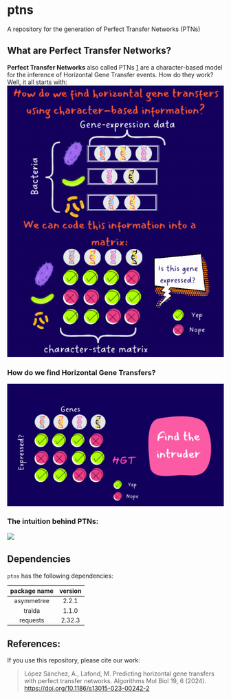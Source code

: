# ptns
A repository for the generation of Perfect Transfer Networks (PTNs)

## What are Perfect Transfer Networks?
**Perfect Transfer Networks** also called PTNs [1](https://link.springer.com/article/10.1186/s13015-023-00242-2?utm_source=rct_congratemailt&utm_medium=email&utm_campaign=oa_20240206&utm_content=10.1186/s13015-023-00242-2) are a character-based model for the inference of Horizontal Gene Transfer events. How do they work? Well, it all starts with:
![](https://github.com/AliLopSan/ptns/blob/main/README_files/panel_1.gif)
### How do we find Horizontal Gene Transfers?
![](https://github.com/AliLopSan/ptns/blob/main/README_files/panel_2.gif)
### The intuition behind PTNs:
![](https://github.com/AliLopSan/ptns/blob/main/README_files/panel_3.gif)

## Dependencies
`ptns` has the following dependencies:

| package name | version |
|:------------:|:-------:|
|  asymmetree  |  2.2.1  |
|  tralda      |  1.1.0  |
|  requests    | 2.32.3  |

## References:
If you use this repository, please cite our work:
> López Sánchez, A., Lafond, M. Predicting horizontal gene transfers with perfect transfer networks. Algorithms Mol Biol 19, 6 (2024). https://doi.org/10.1186/s13015-023-00242-2
